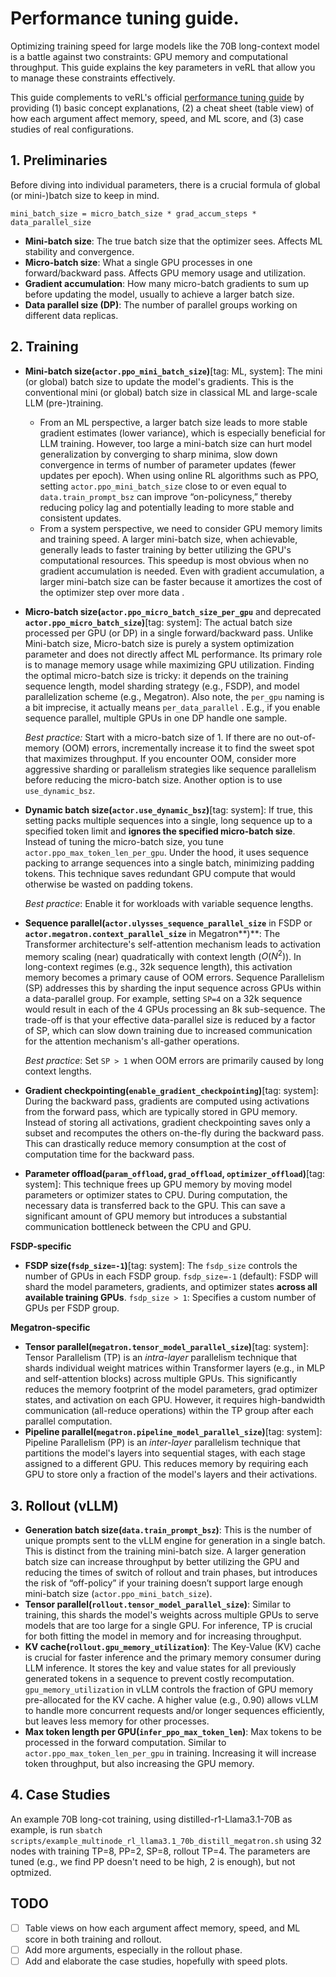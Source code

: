 # Performance tuning guide.

Optimizing training speed for large models like the 70B long-context model is a battle against two constraints: GPU memory and computational throughput. This guide explains the key parameters in veRL that allow you to manage these constraints effectively.

This guide complements to veRL's official [performance tuning guide](https://verl.readthedocs.io/en/latest/perf/perf_tuning.html) by providing (1) basic concept explanations, (2) a cheat sheet (table view) of how each argument affect memory, speed, and ML score, and (3) case studies of real configurations.

## 1. Preliminaries

Before diving into individual parameters, there is a crucial formula of global (or mini-)batch size to keep in mind.

```
mini_batch_size = micro_batch_size * grad_accum_steps * data_parallel_size
```

- **Mini-batch size**: The true batch size that the optimizer sees. Affects ML stability and convergence.
- **Micro-batch size**: What a single GPU processes in one forward/backward pass. Affects GPU memory usage and utilization.
- **Gradient accumulation**: How many micro-batch gradients to sum up before updating the model, usually to achieve a larger batch size.
- **Data parallel size (DP)**: The number of parallel groups working on different data replicas.


## 2. Training

- **Mini-batch size(`actor.ppo_mini_batch_size`)**[tag: ML, system]: The mini (or global) batch size to update the model's gradients. This is the conventional mini (or global) batch size in classical ML and large-scale LLM (pre-)training.
    - From an ML perspective, a larger batch size leads to more stable gradient estimates (lower variance), which is especially beneficial for LLM training. However, too large a mini-batch size can hurt model generalization by converging to sharp minima, slow down convergence in terms of number of parameter updates (fewer updates per epoch). When using online RL algorithms such as PPO, setting `actor.ppo_mini_batch_size` close to or even equal to `data.train_prompt_bsz` can improve “on-policyness,” thereby reducing policy lag and potentially leading to more stable and consistent updates.
    - From a system perspective, we need to consider GPU memory limits and training speed. A larger mini-batch size, when achievable, generally leads to faster training by better utilizing the GPU's computational resources. This speedup is most obvious when no gradient accumulation is needed. Even with gradient accumulation, a larger mini-batch size can be faster because it amortizes the cost of the optimizer step over more data <toverify>.
- **Micro-batch size(`actor.ppo_micro_batch_size_per_gpu`** and deprecated **`actor.ppo_micro_batch_size`)**[tag: system]: The actual batch size processed per GPU (or DP) in a single forward/backward pass. Unlike Mini-batch size, Micro-batch size is purely a system optimization parameter and does not directly affect ML performance. Its primary role is to manage memory usage while maximizing GPU utilization. Finding the optimal micro-batch size is tricky: it depends on the training sequence length, model sharding strategy (e.g., FSDP), and model parallelization scheme (e.g., Megatron). Also note, the `per_gpu` naming is a bit imprecise, it actually means `per_data_parallel` . E.g., if you enable sequence parallel, multiple GPUs in one DP handle one sample.
    
    *Best practice:* Start with a micro-batch size of 1. If there are no out-of-memory (OOM) errors, incrementally increase it to find the sweet spot that maximizes throughput. If you encounter OOM, consider more aggressive sharding or parallelism strategies like sequence parallelism before reducing the micro-batch size. Another option is to use `use_dynamic_bsz`.
    
- **Dynamic batch size(`actor.use_dynamic_bsz`)**[tag: system]: If true, this setting packs multiple sequences into a single, long sequence up to a specified token limit and **ignores the specified micro-batch size**. Instead of tuning the micro-batch size, you tune `actor.ppo_max_token_len_per_gpu`. Under the hood, it uses sequence packing to arrange sequences into a single batch, minimizing padding tokens. This technique saves redundant GPU compute that would otherwise be wasted on padding tokens.
    
    *Best practice*: Enable it for workloads with variable sequence lengths.
    
- **Sequence parallel(`actor.ulysses_sequence_parallel_size`** in FSDP or **`actor.megatron.context_parallel_size`** in Megatron**)**: The Transformer architecture's self-attention mechanism leads to activation memory scaling (near) quadratically with context length ($O(N^2)$). In long-context regimes (e.g., 32k sequence length), this activation memory becomes a primary cause of OOM errors. Sequence Parallelism (SP) addresses this by sharding the input sequence across GPUs within a data-parallel group. For example, setting `SP=4` on a 32k sequence would result in each of the 4 GPUs processing an 8k sub-sequence. The trade-off is that your effective data-parallel size is reduced by a factor of SP, which can slow down training due to increased communication for the attention mechanism's all-gather operations.
    
    *Best practice*: Set `SP > 1` when OOM errors are primarily caused by long context lengths.
    
- **Gradient checkpointing(`enable_gradient_checkpointing`)**[tag: system]: During the backward pass, gradients are computed using activations from the forward pass, which are typically stored in GPU memory. Instead of storing all activations, gradient checkpointing saves only a subset and recomputes the others on-the-fly during the backward pass. This can drastically reduce memory consumption at the cost of computation time for the backward pass.

- **Parameter offload(`param_offload`, `grad_offload`, `optimizer_offload`)**[tag: system]: This technique frees up GPU memory by moving model parameters or optimizer states to CPU. During computation, the necessary data is transferred back to the GPU. This can save a significant amount of GPU memory but introduces a substantial communication bottleneck between the CPU and GPU.

**FSDP-specific**

- **FSDP size(`fsdp_size=-1`)**[tag: system]: The `fsdp_size` controls the number of GPUs in each FSDP group. `fsdp_size=-1` (default): FSDP will shard the model parameters, gradients, and optimizer states **across all available training GPUs**. `fsdp_size > 1`: Specifies a custom number of GPUs per FSDP group.

**Megatron-specific**

- **Tensor parallel(`megatron.tensor_model_parallel_size`)**[tag: system]: Tensor Parallelism (TP) is an *intra-layer* parallelism technique that shards individual weight matrices within Transformer layers (e.g., in MLP and self-attention blocks) across multiple GPUs. This significantly reduces the memory footprint of the model parameters, grad optimizer states, and activation on each GPU. However, it requires high-bandwidth communication (all-reduce operations) within the TP group after each parallel computation.
- **Pipeline parallel(`megatron.pipeline_model_parallel_size`)**[tag: system]: Pipeline Parallelism (PP) is an *inter-layer* parallelism technique that partitions the model's layers into sequential stages, with each stage assigned to a different GPU. This reduces memory by requiring each GPU to store only a fraction of the model's layers and their activations.

## 3. Rollout (vLLM)

- **Generation batch size(`data.train_prompt_bsz`)**: This is the number of unique prompts sent to the vLLM engine for generation in a single batch. This is distinct from the training mini-batch size. A larger generation batch size can increase throughput by better utilizing the GPU and reducing the times of switch of rollout and train phases, but introduces the risk of “off-policy” if your training doesn’t support large enough mini-batch size (`actor.ppo_mini_batch_size`).
- **Tensor parallel(`rollout.tensor_model_parallel_size`)**: Similar to training, this shards the model's weights across multiple GPUs to serve models that are too large for a single GPU. For inference, TP is crucial for both fitting the model in memory and for increasing throughput.
- **KV cache(`rollout.gpu_memory_utilization`)**: The Key-Value (KV) cache is crucial for faster inference and the primary memory consumer during LLM inference. It stores the key and value states for all previously generated tokens in a sequence to prevent costly recomputation. `gpu_memory_utilization` in vLLM controls the fraction of GPU memory pre-allocated for the KV cache. A higher value (e.g., 0.90) allows vLLM to handle more concurrent requests and/or longer sequences efficiently, but leaves less memory for other processes.
- **Max token length per GPU(`infer_ppo_max_token_len`)**: Max tokens to be processed in the forward computation. Similar to `actor.ppo_max_token_len_per_gpu` in training. Increasing it will increase token throughput, but also increasing the GPU memory.

## 4. Case Studies

An example 70B long-cot training, using distilled-r1-Llama3.1-70B as example, is run `sbatch scripts/example_multinode_rl_llama3.1_70b_distill_megatron.sh` using 32 nodes with training TP=8, PP=2, SP=8, rollout TP=4. The parameters are tuned (e.g., we find PP doesn't need to be high, 2 is enough), but not optmized.

## TODO
+ [ ] Table views on how each argument affect memory, speed, and ML score in both training and rollout.
+ [ ] Add more arguments, especially in the rollout phase.
+ [ ] Add and elaborate the case studies, hopefully with speed plots.